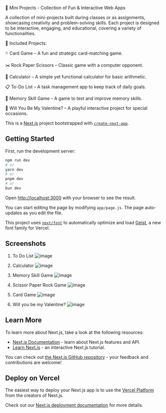 🎯 Mini Projects - Collection of Fun & Interactive Web Apps

A collection of mini-projects built during classes or as assignments, showcasing creativity and problem-solving skills. Each project is designed to be interactive, engaging, and educational, covering a variety of functionalities.

🔹 Included Projects:


🃏 Card Game – A fun and strategic card-matching game.


✂️ Rock Paper Scissors – Classic game with a computer opponent.


🔢 Calculator – A simple yet functional calculator for basic arithmetic.


📋 To-Do List – A task management app to keep track of daily goals.


🧠 Memory Skill Game – A game to test and improve memory skills.


💌 Will You Be My Valentine? – A playful interactive project for special occasions.



This is a [Next.js](https://nextjs.org) project bootstrapped with [`create-next-app`](https://github.com/vercel/next.js/tree/canary/packages/create-next-app).

## Getting Started

First, run the development server:

```bash
npm run dev
# or
yarn dev
# or
pnpm dev
# or
bun dev
```

Open [http://localhost:3000](http://localhost:3000) with your browser to see the result.

You can start editing the page by modifying `app/page.js`. The page auto-updates as you edit the file.

This project uses [`next/font`](https://nextjs.org/docs/app/building-your-application/optimizing/fonts) to automatically optimize and load [Geist](https://vercel.com/font), a new font family for Vercel.


## Screenshots
1. To Do List
![image](https://github.com/user-attachments/assets/6d58bbda-dbe6-4805-9011-13fc3be691c5)

2. Calculator
![image](https://github.com/user-attachments/assets/d06e962f-7173-4393-9360-4be48bf4cf0a)

3. Memory Skill Game
![image](https://github.com/user-attachments/assets/d0e1d9eb-c570-496f-ad48-f0980615fd51)

4. Scissor Paper Rock Game
![image](https://github.com/user-attachments/assets/d9eb914e-80f5-4427-a3ce-2293d8c17e44)

5. Card Game
![image](https://github.com/user-attachments/assets/21c9b47c-dd8c-43cd-a48d-cb1b4b558c6e)

6. Will you be my Valentine?
![image](https://github.com/user-attachments/assets/21b68cc2-b561-4482-b741-15272549c9ff)


## Learn More

To learn more about Next.js, take a look at the following resources:

- [Next.js Documentation](https://nextjs.org/docs) - learn about Next.js features and API.
- [Learn Next.js](https://nextjs.org/learn) - an interactive Next.js tutorial.

You can check out [the Next.js GitHub repository](https://github.com/vercel/next.js) - your feedback and contributions are welcome!

## Deploy on Vercel

The easiest way to deploy your Next.js app is to use the [Vercel Platform](https://vercel.com/new?utm_medium=default-template&filter=next.js&utm_source=create-next-app&utm_campaign=create-next-app-readme) from the creators of Next.js.

Check out our [Next.js deployment documentation](https://nextjs.org/docs/app/building-your-application/deploying) for more details.
